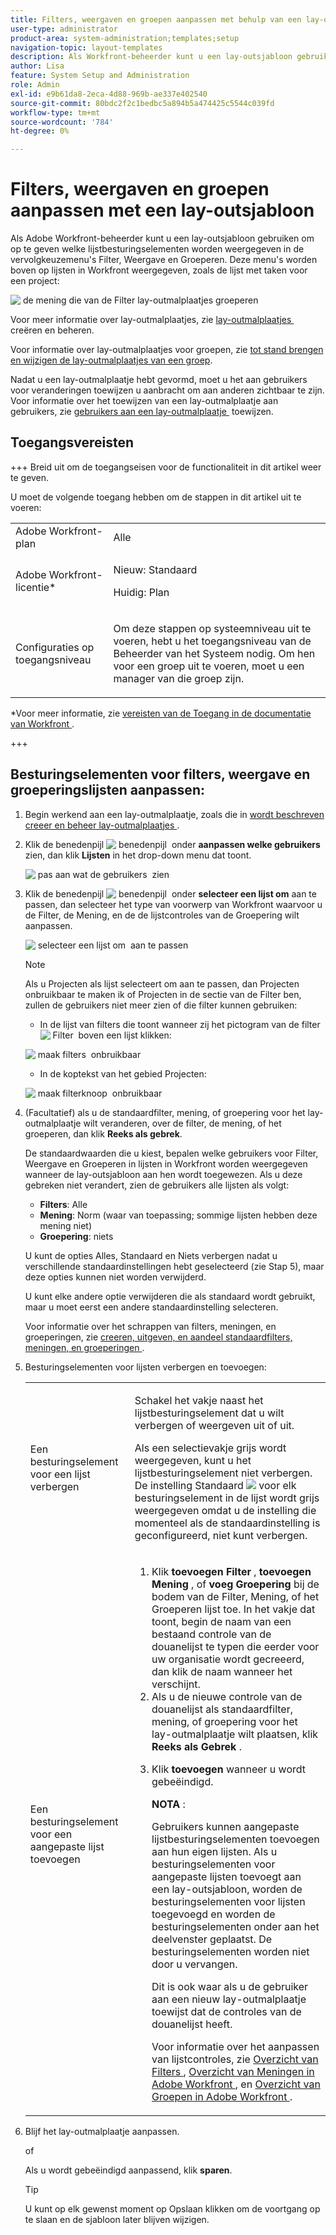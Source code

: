 ```yaml
---
title: Filters, weergaven en groepen aanpassen met behulp van een lay-outsjabloon
user-type: administrator
product-area: system-administration;templates;setup
navigation-topic: layout-templates
description: Als Workfront-beheerder kunt u een lay-outsjabloon gebruiken om op te geven welke lijstbesturingselementen worden weergegeven in de vervolgkeuzemenu's Filter, Weergave en Groeperen. Deze menu's worden boven op lijsten in Workfront weergegeven, zoals de takenlijst van een project.
author: Lisa
feature: System Setup and Administration
role: Admin
exl-id: e9b61da8-2eca-4d88-969b-ae337e402540
source-git-commit: 80bdc2f2c1bedbc5a894b5a474425c5544c039fd
workflow-type: tm+mt
source-wordcount: '784'
ht-degree: 0%

---
```


# Filters, weergaven en groepen aanpassen met een lay-outsjabloon

Als Adobe Workfront-beheerder kunt u een lay-outsjabloon gebruiken om op te geven welke lijstbesturingselementen worden weergegeven in de vervolgkeuzemenu&#39;s Filter, Weergave en Groeperen. Deze menu&#39;s worden boven op lijsten in Workfront weergegeven, zoals de lijst met taken voor een project:

![&#x200B; de mening die van de Filter lay-outmalplaatjes groeperen &#x200B;](assets/filter-view-grouping-layout-templates.png)

Voor meer informatie over lay-outmalplaatjes, zie [&#x200B; lay-outmalplaatjes &#x200B;](../../../administration-and-setup/customize-workfront/use-layout-templates/create-and-manage-layout-templates.md) creëren en beheren.

Voor informatie over lay-outmalplaatjes voor groepen, zie [&#x200B; tot stand brengen en wijzigen de lay-outmalplaatjes van een groep &#x200B;](../../../administration-and-setup/manage-groups/work-with-group-objects/create-and-modify-a-groups-layout-templates.md).

Nadat u een lay-outmalplaatje hebt gevormd, moet u het aan gebruikers voor veranderingen toewijzen u aanbracht om aan anderen zichtbaar te zijn. Voor informatie over het toewijzen van een lay-outmalplaatje aan gebruikers, zie [&#x200B; gebruikers aan een lay-outmalplaatje &#x200B;](../use-layout-templates/assign-users-to-layout-template.md) toewijzen.

## Toegangsvereisten

+++ Breid uit om de toegangseisen voor de functionaliteit in dit artikel weer te geven.

U moet de volgende toegang hebben om de stappen in dit artikel uit te voeren:

<table style="table-layout:auto"> 
 <col> 
 <col> 
 <tbody> 
  <tr> 
   <td role="rowheader">Adobe Workfront-plan</td> 
   <td>Alle</td> 
  </tr> 
  <tr> 
   <td role="rowheader">Adobe Workfront-licentie*</td> 
   <td><p>Nieuw: Standaard</p>
  <p> Huidig: Plan</p>
   </td> 
  </tr> 
  <tr> 
   <td role="rowheader">Configuraties op toegangsniveau</td> 
   <td> <p>Om deze stappen op systeemniveau uit te voeren, hebt u het toegangsniveau van de Beheerder van het Systeem nodig.
Om hen voor een groep uit te voeren, moet u een manager van die groep zijn.</p> </td> 
  </tr> 
 </tbody> 
</table>

*Voor meer informatie, zie [&#x200B; vereisten van de Toegang in de documentatie van Workfront &#x200B;](/help/quicksilver/administration-and-setup/add-users/access-levels-and-object-permissions/access-level-requirements-in-documentation.md).

+++

## Besturingselementen voor filters, weergave en groeperingslijsten aanpassen:

1. Begin werkend aan een lay-outmalplaatje, zoals die in [&#x200B; wordt beschreven creeer en beheer lay-outmalplaatjes &#x200B;](../../../administration-and-setup/customize-workfront/use-layout-templates/create-and-manage-layout-templates.md).
1. Klik de benedenpijl ![&#x200B; benedenpijl &#x200B;](assets/down-arrow-blue.png) onder **aanpassen welke gebruikers** zien, dan klik **Lijsten** in het drop-down menu dat toont.

   ![&#x200B; pas aan wat de gebruikers &#x200B;](assets/customize-what-users-see-dropdown-on-pg-adobe-branding.png) zien

1. Klik de benedenpijl ![&#x200B; benedenpijl &#x200B;](assets/down-arrow-blue.png) onder **selecteer een lijst om** aan te passen, dan selecteer het type van voorwerp van Workfront waarvoor u de Filter, de Mening, en de de lijstcontroles van de Groepering wilt aanpassen.

   ![&#x200B; selecteer een lijst om &#x200B;](assets/select-a-list-to-customize-menu-on-pg-adobe-branding.png) aan te passen

   >[!NOTE]
   >
   >Als u Projecten als lijst selecteert om aan te passen, dan Projecten onbruikbaar te maken ik of Projecten in de sectie van de Filter ben, zullen de gebruikers niet meer zien of die filter kunnen gebruiken:
   >
   >* In de lijst van filters die toont wanneer zij het pictogram van de filter ![&#x200B; Filter &#x200B;](assets/filter-nwepng.png) boven een lijst klikken:
   >   
   >  ![&#x200B; maak filters &#x200B;](assets/disable-filters-projects-im-on-or-own.png) onbruikbaar
   >   
   >* In de koptekst van het gebied Projecten:
   >   
   >  ![&#x200B; maak filterknoop &#x200B;](assets/disable-filter-pills.png) onbruikbaar

1. (Facultatief) als u de standaardfilter, mening, of groepering voor het lay-outmalplaatje wilt veranderen, over de filter, de mening, of het groeperen, dan klik **Reeks als gebrek**.

   De standaardwaarden die u kiest, bepalen welke gebruikers voor Filter, Weergave en Groeperen in lijsten in Workfront worden weergegeven wanneer de lay-outsjabloon aan hen wordt toegewezen. Als u deze gebreken niet verandert, zien de gebruikers alle lijsten als volgt:

   * **Filters**: Alle
   * **Mening**: Norm (waar van toepassing; sommige lijsten hebben deze mening niet)
   * **Groepering**: niets

   U kunt de opties Alles, Standaard en Niets verbergen nadat u verschillende standaardinstellingen hebt geselecteerd (zie Stap 5), maar deze opties kunnen niet worden verwijderd.

   U kunt elke andere optie verwijderen die als standaard wordt gebruikt, maar u moet eerst een andere standaardinstelling selecteren.

   Voor informatie over het schrappen van filters, meningen, en groeperingen, zie [&#x200B; creeren, uitgeven, en aandeel standaardfilters, meningen, en groeperingen &#x200B;](../../../administration-and-setup/set-up-workfront/configure-system-defaults/create-and-share-default-fvgs.md).

1. Besturingselementen voor lijsten verbergen en toevoegen:

   <table style="table-layout:auto"> 
    <col> 
    <col> 
    <tbody> 
     <tr> 
      <td role="rowheader">Een besturingselement voor een lijst verbergen</td> 
      <td> <p>Schakel het vakje naast het lijstbesturingselement dat u wilt verbergen of weergeven uit of uit.</p> <p>Als een selectievakje grijs wordt weergegeven, kunt u het lijstbesturingselement niet verbergen. De instelling Standaard <img src="assets/default-pill.png"> voor elk besturingselement in de lijst wordt grijs weergegeven omdat u de instelling die momenteel als de standaardinstelling is geconfigureerd, niet kunt verbergen.</p> </td> 
     </tr> 
     <tr> 
      <td role="rowheader">Een besturingselement voor een aangepaste lijst toevoegen</td> 
      <td> <p> 
        <ol> 
         <li value="1"> Klik <strong> toevoegen Filter </strong>, <strong> toevoegen Mening </strong>, of <strong> voeg Groepering </strong> bij de bodem van de Filter, Mening, of het Groeperen lijst toe. In het vakje dat toont, begin de naam van een bestaand controle van de douanelijst te typen die eerder voor uw organisatie wordt gecreeerd, dan klik de naam wanneer het verschijnt.</li> 
         <li value="2"> Als u de nieuwe controle van de douanelijst als standaardfilter, mening, of groepering voor het lay-outmalplaatje wilt plaatsen, klik <strong> Reeks als Gebrek </strong>. </li> 
         <li value="3"> <p>Klik <strong> toevoegen </strong> wanneer u wordt gebeëindigd.</p> <p><b> NOTA </b>: <p>Gebruikers kunnen aangepaste lijstbesturingselementen toevoegen aan hun eigen lijsten. Als u besturingselementen voor aangepaste lijsten toevoegt aan een lay-outsjabloon, worden de besturingselementen voor lijsten toegevoegd en worden de besturingselementen onder aan het deelvenster geplaatst. De besturingselementen worden niet door u vervangen.</p> <p>Dit is ook waar als u de gebruiker aan een nieuw lay-outmalplaatje toewijst dat de controles van de douanelijst heeft. </p> <p>Voor informatie over het aanpassen van lijstcontroles, zie <a href="../../../reports-and-dashboards/reports/reporting-elements/filters-overview.md" class="MCXref xref"> Overzicht van Filters </a>, <a href="../../../reports-and-dashboards/reports/reporting-elements/views-overview.md" class="MCXref xref"> Overzicht van Meningen in Adobe Workfront </a>, en <a href="../../../reports-and-dashboards/reports/reporting-elements/groupings-overview.md" class="MCXref xref"> Overzicht van Groepen in Adobe Workfront </a>.</p> </p> </li> 
        </ol> </p> </td> 
     </tr> 
    </tbody> 
   </table>

1. Blijf het lay-outmalplaatje aanpassen.

   of

   Als u wordt gebeëindigd aanpassend, klik **sparen**.

   >[!TIP]
   >
   >U kunt op elk gewenst moment op Opslaan klikken om de voortgang op te slaan en de sjabloon later blijven wijzigen.
